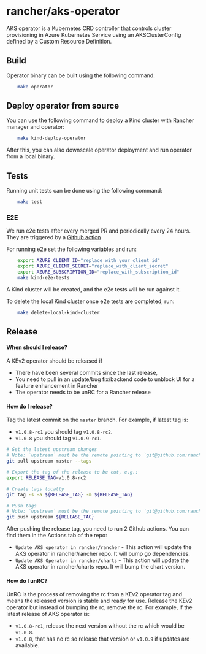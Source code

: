 # rancher/aks-operator

AKS operator is a Kubernetes CRD controller that controls cluster provisioning in Azure Kubernetes Service using an AKSClusterConfig defined by a Custom Resource Definition.

## Build

Operator binary can be built using the following command:

```bash
    make operator
```

## Deploy operator from source

You can use the following command to deploy a Kind cluster with Rancher manager and operator:

```bash
    make kind-deploy-operator
```

After this, you can also downscale operator deployment and run operator from a local binary.

## Tests

Running unit tests can be done using the following command:

```bash
    make test
```

### E2E

We run e2e tests after every merged PR and periodically every 24 hours. They are triggered by a [Github action](.github/workflows/e2e-latest-rancher.yaml)

For running e2e set the following variables and run:

```bash
    export AZURE_CLIENT_ID="replace_with_your_client_id"
    export AZURE_CLIENT_SECRET="replace_with_client_secret"
    export AZURE_SUBSCRIPTION_ID="replace_with_subscription_id"
    make kind-e2e-tests
```

A Kind cluster will be created, and the e2e tests will be run against it.

To delete the local Kind cluster once e2e tests are completed, run:

```bash
    make delete-local-kind-cluster
```

## Release

#### When should I release?

A KEv2 operator should be released if

* There have been several commits since the last release,
* You need to pull in an update/bug fix/backend code to unblock UI for a feature enhancement in Rancher
* The operator needs to be unRC for a Rancher release

#### How do I release?

Tag the latest commit on the `master` branch. For example, if latest tag is:
* `v1.0.8-rc1` you should tag `v1.0.8-rc2`.
* `v1.0.8` you should tag `v1.0.9-rc1`.

```bash
# Get the latest upstream changes
# Note: `upstream` must be the remote pointing to `git@github.com:rancher/aks-operator.git`.
git pull upstream master --tags

# Export the tag of the release to be cut, e.g.:
export RELEASE_TAG=v1.0.8-rc2

# Create tags locally
git tag -s -a ${RELEASE_TAG} -m ${RELEASE_TAG}

# Push tags
# Note: `upstream` must be the remote pointing to `git@github.com:rancher/aks-operator.git`.
git push upstream ${RELEASE_TAG}
```

After pushing the release tag, you need to run 2 Github actions. You can find them in the Actions tab of the repo:

* `Update AKS operator in rancher/rancher` - This action will update the AKS operator in rancher/rancher repo. It will bump go dependencies.
* `Update AKS Operator in rancher/charts` - This action will update the AKS operator in rancher/charts repo. It will bump the chart version.

#### How do I unRC?

UnRC is the process of removing the rc from a KEv2 operator tag and means the released version is stable and ready for use. Release the KEv2 operator but instead of bumping the rc, remove the rc. For example, if the latest release of AKS operator is:
* `v1.0.8-rc1`, release the next version without the rc which would be `v1.0.8`.
* `v1.0.8`, that has no rc so release that version or `v1.0.9` if updates are available.
